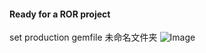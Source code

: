 #### Ready for a ROR project

set production gemfile
未命名文件夹
![Image](http://ww2.sinaimg.cn/large/bf756d5dgw1elmd209e27j20gk0b1768.jpg)

